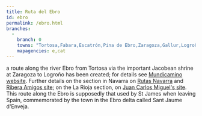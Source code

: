 ```yaml
---
title: Ruta del Ebro
id: ebro
permalink: /ebro.html
branches:
  -
    branch: 0
    towns: "Tortosa,Fabara,Escatrón,Pina de Ebro,Zaragoza,Gallur,Logroño"
    mapagencies: e,cat
---
```


a route along the river Ebro from Tortosa via the important Jacobean shrine at Zaragoza to Logroño has been created; for details see [Mundicamino website][0]. Further details on the section in Navarra on [Rutas Navarra][1] and [Ribera Amigos site][2]; on the La Rioja section, on [Juan Carlos Miguel's site][3].  
This route along the Ebro is supposedly that used by St James when leaving Spain, commemorated by the town in the Ebro delta called Sant Jaume d'Enveja.

[0]: http://www.mundicamino.com/rutas.cfm?id=21
[1]: http://www.rutasnavarra.com/asp/asp_rutas/rutas.asp
[2]: http://www.ciudadtudela.com/caminosantiago/indice.htm
[3]: http://es.geocities.com/sartaguda_2000/camino/origen.html